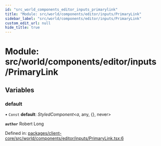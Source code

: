 ```yaml
---
id: "src_world_components_editor_inputs_primarylink"
title: "Module: src/world/components/editor/inputs/PrimaryLink"
sidebar_label: "src/world/components/editor/inputs/PrimaryLink"
custom_edit_url: null
hide_title: true
---
```


# Module: src/world/components/editor/inputs/PrimaryLink

## Variables

### default

• `Const` **default**: *StyledComponent*<*a*, any, {}, never\>

**`author`** Robert Long

Defined in: [packages/client-core/src/world/components/editor/inputs/PrimaryLink.tsx:6](https://github.com/xr3ngine/xr3ngine/blob/716a06460/packages/client-core/src/world/components/editor/inputs/PrimaryLink.tsx#L6)
